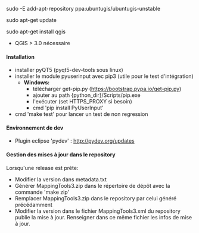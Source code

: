 sudo -E add-apt-repository ppa:ubuntugis/ubuntugis-unstable

sudo apt-get update

sudo apt-get install qgis

* QGIS > 3.0 nécessaire

#### Installation
* installer pyQT5 (pyqt5-dev-tools sous linux)
* installer le module pyuserinput avec pip3 (utile pour le test d'intégration)
    * **Windows:**
        * télécharger get-pip.py (https://bootstrap.pypa.io/get-pip.py)
        * ajouter au path {python_dir}/Scripts/pip.exe
        * l'exécuter (set HTTPS_PROXY si besoin)
        * cmd 'pip install PyUserInput'
* cmd 'make test' pour lancer un test de non regression

#### Environnement de dev
* Plugin eclipse 'pydev' : http://pydev.org/updates

#### Gestion des mises à jour dans le repository
Lorsqu'une release est prête:

* Modifier la version dans metadata.txt
* Générer MappingTools3.zip dans le répertoire de dépôt avec la commande 'make zip'
* Remplacer MappingTools3.zip dans le repository par celui généré précédamment
* Modifier la version dans le fichier MappingTools3.xml du repository publie la mise à jour. Renseigner dans ce même fichier les infos de mise à jour.
